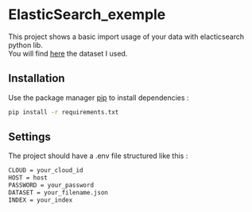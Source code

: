 # ElasticSearch_exemple

This project shows a basic import usage of your data with elacticsearch python lib.  
You will find [here](https://sexualitics.github.io/) the dataset I used.

## Installation

Use the package manager [pip](https://pip.pypa.io/en/stable/) to install dependencies :
```bash
pip install -r requirements.txt
```

## Settings

The project should have a .env file structured like this :
```bash
CLOUD = your_cloud_id
HOST = host
PASSWORD = your_password
DATASET = your_filename.json
INDEX = your_index
```
